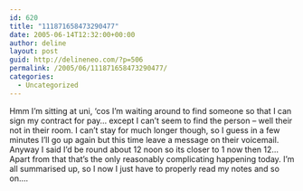 ```yaml
---
id: 620
title: "111871658473290477"
date: 2005-06-14T12:32:00+00:00
author: deline
layout: post
guid: http://delineneo.com/?p=506
permalink: /2005/06/111871658473290477/
categories:
  - Uncategorized
---
```

Hmm I&#8217;m sitting at uni, &#8216;cos I&#8217;m waiting around to find someone so that I can sign my contract for pay&#8230; except I can&#8217;t seem to find the person &#8211; well their not in their room. I can&#8217;t stay for much longer though, so I guess in a few minutes I&#8217;ll go up again but this time leave a message on their voicemail. Anyway I said I&#8217;d be round about 12 noon so its closer to 1 now then 12&#8230; Apart from that that&#8217;s the only reasonably complicating happening today. I&#8217;m all summarised up, so I now I just have to properly read my notes and so on&#8230;.